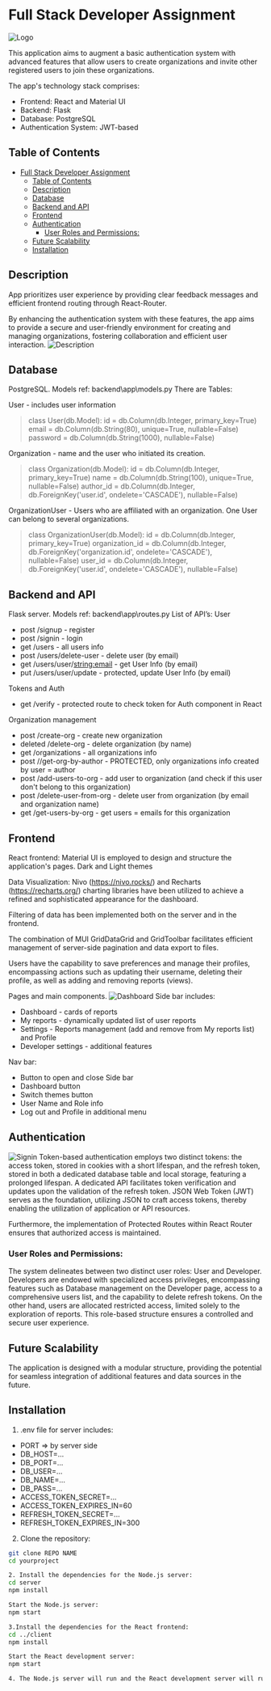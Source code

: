 # Full Stack Developer Assignment
![Logo](other/Auth.jpg)

This application aims to augment a basic authentication system with advanced features that allow users to create organizations and invite other registered users to join these organizations. 

The app's technology stack comprises:
- Frontend: React and Material UI
- Backend: Flask
- Database: PostgreSQL
- Authentication System: JWT-based


## Table of Contents

- [Full Stack Developer Assignment](#full-stack-developer-assignment)
  - [Table of Contents](#table-of-contents)
  - [Description](#description)
  - [Database](#database)
  - [Backend and API](#backend-and-api)
  - [Frontend](#frontend)
  - [Authentication](#authentication)
    - [User Roles and Permissions:](#user-roles-and-permissions)
  - [Future Scalability](#future-scalability)
  - [Installation](#installation)

## Description

App prioritizes user experience by providing clear feedback messages and efficient frontend routing through React-Router.

By enhancing the authentication system with these features, the app aims to provide a secure and user-friendly environment for creating and managing organizations, fostering collaboration and efficient user interaction.
![Description](other/Screen1.jpg)


## Database

PostgreSQL.
Models ref: backend\app\models.py
There are Tables:

User - includes user information
> class User(db.Model):
    id = db.Column(db.Integer, primary_key=True)
    email = db.Column(db.String(80), unique=True, nullable=False)
    password = db.Column(db.String(1000), nullable=False)

Organization - name and the user who initiated its creation.
> class Organization(db.Model):
    id = db.Column(db.Integer, primary_key=True)
    name = db.Column(db.String(100), unique=True, nullable=False)
    author_id = db.Column(db.Integer, db.ForeignKey('user.id', ondelete='CASCADE'), nullable=False)

OrganizationUser - Users who are affiliated with an organization. One User can belong to several organizations.
> class OrganizationUser(db.Model):
    id = db.Column(db.Integer, primary_key=True)
    organization_id = db.Column(db.Integer, db.ForeignKey('organization.id', ondelete='CASCADE'), nullable=False)
    user_id = db.Column(db.Integer, db.ForeignKey('user.id', ondelete='CASCADE'), nullable=False)

## Backend and API

Flask server.
Models ref: backend\app\routes.py
List of API’s:
User
* post /signup - register
* post /signin - login
* get /users -  all users info
* post /users/delete-user - delete user (by email)
* get /users/user/<string:email> - get User Info (by email)
* put /users/user/update -  protected, update User Info (by email)


Tokens and Auth
* get /verify - protected route to check token for Auth component in React

Organization management
* post /create-org - create new organization
* deleted /delete-org - delete organization (by name)
* get /organizations - all organizations info
* post //get-org-by-author - PROTECTED, only organizations info created by user = author
* post /add-users-to-org - add user to organization (and check if this user don't belong to this organization)
* post /delete-user-from-org - delete user from organization (by email and organization name)
* get /get-users-by-org - get users = emails for this organization


## Frontend

React frontend:
Material UI is employed to design and structure the application's pages.
Dark and Light themes

Data Visualization: 
Nivo (https://nivo.rocks/) and Recharts (https://recharts.org/) charting libraries have been utilized to achieve a refined and sophisticated appearance for the dashboard.

Filtering of data has been implemented both on the server and in the frontend.

The combination of MUI GridDataGrid and GridToolbar facilitates efficient management of server-side pagination and data export to files.


Users have the capability to save preferences and manage their profiles, encompassing actions such as updating their username, deleting their profile, as well as adding and removing reports (views).

Pages and main components.
![Dashboard](dashboard.jpg)
Side bar includes:
* Dashboard - cards of reports
* My reports - dynamically updated list of user reports
* Settings - Reports management (add and remove from My reports list) and Profile
* Developer settings - additional features

Nav bar:
* Button to open and close Side bar
* Dashboard button
* Switch themes button
* User Name and Role info
* Log out and Profile in additional menu

## Authentication
![Signin](other/Signin.jpg)
Token-based authentication employs two distinct tokens: the access token, stored in cookies with a short lifespan, and the refresh token, stored in both a dedicated database table and local storage, featuring a prolonged lifespan. A dedicated API facilitates token verification and updates upon the validation of the refresh token. JSON Web Token (JWT) serves as the foundation, utilizing JSON to craft access tokens, thereby enabling the utilization of application or API resources.

Furthermore, the implementation of Protected Routes within React Router ensures that authorized access is maintained.

### User Roles and Permissions:
The system delineates between two distinct user roles: User and Developer.
Developers are endowed with specialized access privileges, encompassing features such as Database management on the Developer page, access to a comprehensive users list, and the capability to delete refresh tokens.
On the other hand, users are allocated restricted access, limited solely to the exploration of reports.
This role-based structure ensures a controlled and secure user experience.


## Future Scalability

The application is designed with a modular structure, providing the potential for seamless integration of additional features and data sources in the future.

## Installation
1. .env file for server includes:
- PORT => by server side
- DB_HOST=...
- DB_PORT=...
- DB_USER=...
- DB_NAME=...
- DB_PASS=...
- ACCESS_TOKEN_SECRET=...
- ACCESS_TOKEN_EXPIRES_IN=60
- REFRESH_TOKEN_SECRET=...
- REFRESH_TOKEN_EXPIRES_IN=300


2. Clone the repository:

```bash
git clone REPO NAME
cd yourproject

2. Install the dependencies for the Node.js server:
cd server
npm install

Start the Node.js server:
npm start

3.Install the dependencies for the React frontend:
cd ../client
npm install

Start the React development server:
npm start

4. The Node.js server will run and the React development server will run on http://localhost:3000. You can access the application by opening your web browser and navigating to http://localhost:3000.



